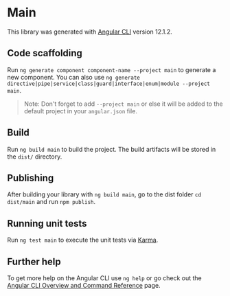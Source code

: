 # Main

This library was generated with [Angular CLI](https://github.com/angular/angular-cli) version 12.1.2.

## Code scaffolding

Run `ng generate component component-name --project main` to generate a new component. You can also use `ng generate directive|pipe|service|class|guard|interface|enum|module --project main`.
> Note: Don't forget to add `--project main` or else it will be added to the default project in your `angular.json` file. 

## Build

Run `ng build main` to build the project. The build artifacts will be stored in the `dist/` directory.

## Publishing

After building your library with `ng build main`, go to the dist folder `cd dist/main` and run `npm publish`.

## Running unit tests

Run `ng test main` to execute the unit tests via [Karma](https://karma-runner.github.io).

## Further help

To get more help on the Angular CLI use `ng help` or go check out the [Angular CLI Overview and Command Reference](https://angular.io/cli) page.
